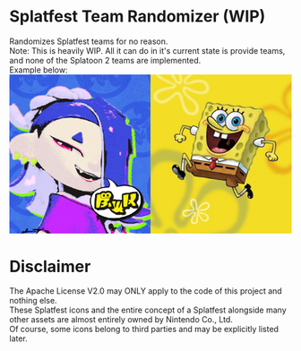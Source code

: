 # Splatfest Team Randomizer (WIP)
Randomizes Splatfest teams for no reason.<br>
Note: This is heavily WIP. All it can do in it's current state is provide teams, and none of the Splatoon 2 teams are implemented.<br>
Example below:<br>
![](./github/shiver%20vs%20spongebob.png)

# Disclaimer
The Apache License V2.0 may ONLY apply to the code of this project and nothing else.<br>
These Splatfest icons and the entire concept of a Splatfest alongside many other assets are almost entirely owned by Nintendo Co., Ltd.<br>
Of course, some icons belong to third parties and may be explicitly listed later.
